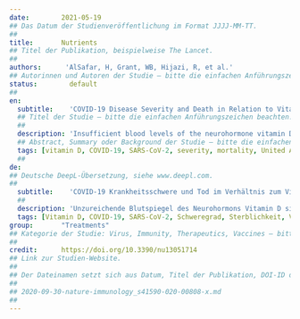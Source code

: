 ```yaml
---
date:        2021-05-19
## Das Datum der Studienveröffentlichung im Format JJJJ-MM-TT.
##
title:       Nutrients
## Titel der Publikation, beispielweise The Lancet.
##
authors:      'AlSafar, H, Grant, WB, Hijazi, R, et al.'
## Autorinnen und Autoren der Studie – bitte die einfachen Anführungszeichen beachten!
status:        default
##
en:
  subtitle:    'COVID-19 Disease Severity and Death in Relation to Vitamin D Status among SARS-CoV-2-Positive UAE Residents'
  ## Titel der Studie – bitte die einfachen Anführungszeichen beachten!
  ##
  description: 'Insufficient blood levels of the neurohormone vitamin D are associated with increased risk of COVID-19 severity and mortality. Despite the global rollout of vaccinations and promising preliminary results, the focus remains on additional preventive measures to manage COVID-19. Results conflict on vitamin D’s plausible role in preventing and treating COVID-19. We examined the relation between vitamin D status and COVID-19 severity and mortality among the multiethnic population of the United Arab Emirates. Our observational study used data for 522 participants who tested positive for SARS-CoV-2 at one of the main hospitals in Abu Dhabi and Dubai. Only 464 of those patients were included for data analysis. Demographic and clinical data were retrospectively analyzed. Serum samples immediately drawn at the first hospital visit were used to measure serum 25-hydroxyvitamin D [25(OH)D] concentrations through automated electrochemiluminescence. Levels < 12 ng/mL were significantly associated with higher risk of severe COVID-19 infection and of death. Age was the only other independent risk factor, whereas comorbidities and smoking did not contribute to the outcomes upon adjustment. Sex of patients was not an important predictor for severity or death. Our study is the first conducted in the UAE to measure 25(OH)D levels in SARS-CoV-2-positive patients and confirm the association of levels < 12 ng/mL with COVID-19 severity and mortality.'
  ## Abstract, Summary oder Background der Studie – bitte die einfachen Anführungszeichen beachten!
  tags: [vitamin D, COVID-19, SARS-CoV-2, severity, mortality, United Arab Emirates]
  ##
de: 
## Deutsche DeepL-Übersetzung, siehe www.deepl.com.
##
  subtitle:    'COVID-19 Krankheitsschwere und Tod im Verhältnis zum Vitamin-D-Status bei SARS-CoV-2-positiven Einwohnern der Vereinigten Arabischen Emirate'
  ##
  description: 'Unzureichende Blutspiegel des Neurohormons Vitamin D sind mit einem erhöhten Risiko für den Schweregrad und die Sterblichkeit von COVID-19 verbunden. Trotz der weltweiten Einführung von Impfungen und vielversprechender vorläufiger Ergebnisse liegt der Schwerpunkt nach wie vor auf zusätzlichen Präventivmaßnahmen zur Behandlung von COVID-19. Die Ergebnisse zur plausiblen Rolle von Vitamin D bei der Prävention und Behandlung von COVID-19 sind widersprüchlich. Wir untersuchten den Zusammenhang zwischen dem Vitamin-D-Status und dem Schweregrad und der Sterblichkeit von COVID-19 in der multiethnischen Bevölkerung der Vereinigten Arabischen Emirate. In unserer Beobachtungsstudie wurden die Daten von 522 Teilnehmern verwendet, die in einem der wichtigsten Krankenhäuser in Abu Dhabi und Dubai positiv auf SARS-CoV-2 getestet wurden. Nur 464 dieser Patienten wurden für die Datenanalyse berücksichtigt. Die demografischen und klinischen Daten wurden retrospektiv ausgewertet. Anhand von Serumproben, die unmittelbar beim ersten Krankenhausbesuch entnommen wurden, wurde die Serumkonzentration von 25-Hydroxyvitamin D [25(OH)D] mittels automatischer Elektrochemilumineszenz gemessen. Werte < 12 ng/ml waren signifikant mit einem höheren Risiko einer schweren COVID-19-Infektion und des Todes verbunden. Das Alter war der einzige weitere unabhängige Risikofaktor, während Komorbiditäten und Rauchen nach Adjustierung nicht zu den Ergebnissen beitrugen. Das Geschlecht der Patienten war kein wichtiger Prädiktor für den Schweregrad oder den Tod. Unsere Studie ist die erste in den Vereinigten Arabischen Emiraten durchgeführte Studie zur Messung des 25(OH)D-Spiegels bei SARS-CoV-2-positiven Patienten und bestätigt die Assoziation von Werten < 12 ng/ml mit dem Schweregrad der COVID-19-Infektion und der Sterblichkeit.'
  tags: [Vitamin D, COVID-19, SARS-CoV-2, Schweregrad, Sterblichkeit, Vereinigte Arabische Emirate]
group:       "Treatments"
## Kategorie der Studie: Virus, Immunity, Therapeutics, Vaccines – bitte die Anführungszeichen beachten!
##
credit:      https://doi.org/10.3390/nu13051714
## Link zur Studien-Website.
##
## Der Dateinamen setzt sich aus Datum, Titel der Publikation, DOI-ID der Studie (nach dem letzten Slash) und der Dateiendung zusammen. Bitte den Unterstrich vor der DOI-ID beachten!
##
## 2020-09-30-nature-immunology_s41590-020-00808-x.md
##
---
```

<object data="{{ page.link }}" style='height:calc(100vh - 400px); width: 100%' type='application/pdf'></object>
